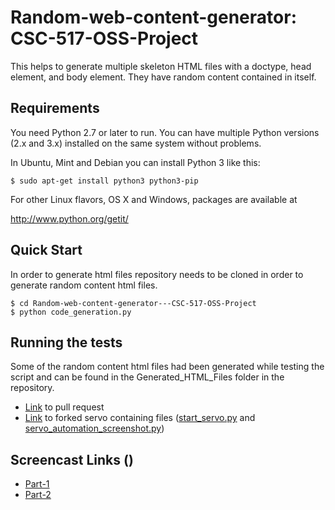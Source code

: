 # Random-web-content-generator: CSC-517-OSS-Project

This helps to generate multiple skeleton HTML files with a doctype, head element, and body element. They have random content contained in itself. 

## Requirements 

You need Python 2.7 or later to run. You can have multiple Python versions (2.x and 3.x) installed on the same system without problems.

In Ubuntu, Mint and Debian you can install Python 3 like this:
```
$ sudo apt-get install python3 python3-pip
```
For other Linux flavors, OS X and Windows, packages are available at

http://www.python.org/getit/

## Quick Start

In order to generate html files repository needs to be cloned in order to generate random content html files.
```
$ cd Random-web-content-generator---CSC-517-OSS-Project
$ python code_generation.py 
```

## Running the tests

Some of the random content html files had been generated while testing the script and can be found in the Generated_HTML_Files folder in the repository.   
* [Link](https://github.com/servo/servo/pull/20448) to pull request
* [Link](https://github.com/asoni3/servo/tree/master/etc) to forked servo containing files ([start_servo.py](https://github.com/asoni3/servo/blob/master/etc/start_servo.py) and [servo_automation_screenshot.py](https://github.com/asoni3/servo/blob/master/etc/servo_automation_screenshot.py))

## Screencast Links ()
* [Part-1](https://youtu.be/FDZnandweaQ)
* [Part-2](https://youtu.be/cM3nlMV2HSQ)
